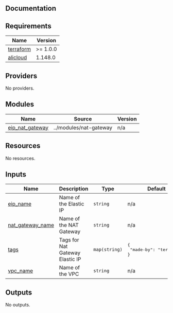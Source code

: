 ## Documentation

<!-- BEGINNING OF PRE-COMMIT-TERRAFORM DOCS HOOK -->
## Requirements

| Name | Version |
|------|---------|
| <a name="requirement_terraform"></a> [terraform](#requirement\_terraform) | >= 1.0.0 |
| <a name="requirement_alicloud"></a> [alicloud](#requirement\_alicloud) | 1.148.0 |

## Providers

No providers.

## Modules

| Name | Source | Version |
|------|--------|---------|
| <a name="module_eip_nat_gateway"></a> [eip\_nat\_gateway](#module\_eip\_nat\_gateway) | ../modules/nat-gateway | n/a |

## Resources

No resources.

## Inputs

| Name | Description | Type | Default | Required |
|------|-------------|------|---------|:--------:|
| <a name="input_eip_name"></a> [eip\_name](#input\_eip\_name) | Name of the Elastic IP | `string` | n/a | yes |
| <a name="input_nat_gateway_name"></a> [nat\_gateway\_name](#input\_nat\_gateway\_name) | Name of the NAT Gateway | `string` | n/a | yes |
| <a name="input_tags"></a> [tags](#input\_tags) | Tags for Nat Gateway Elastic IP | `map(string)` | <pre>{<br>  "made-by": "terraform"<br>}</pre> | no |
| <a name="input_vpc_name"></a> [vpc\_name](#input\_vpc\_name) | Name of the VPC | `string` | n/a | yes |

## Outputs

No outputs.
<!-- END OF PRE-COMMIT-TERRAFORM DOCS HOOK -->
